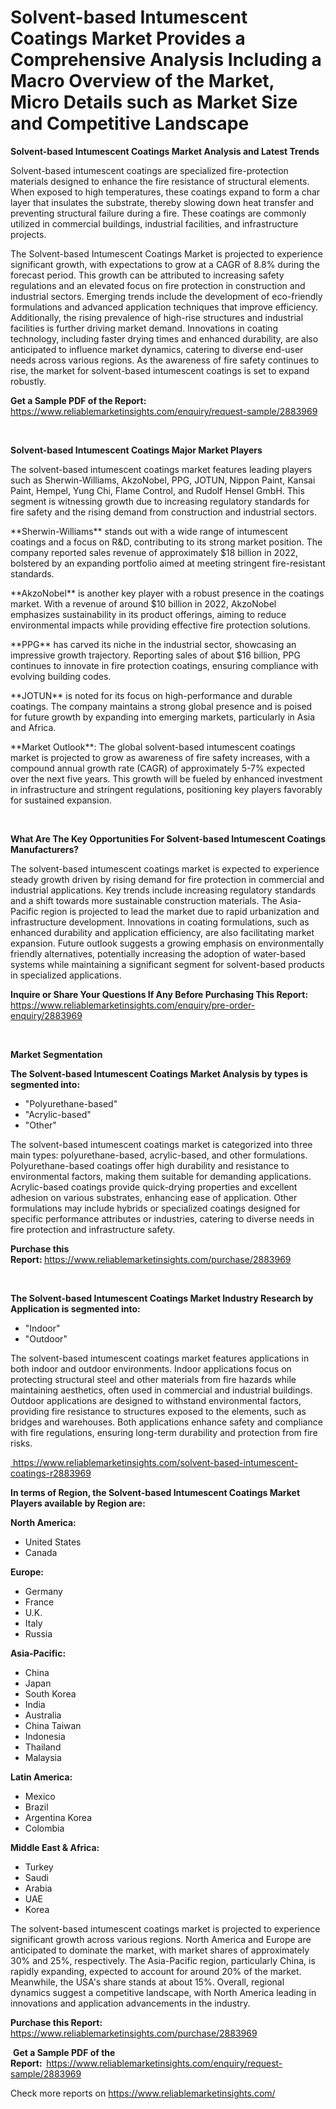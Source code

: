 <p><h1>Solvent-based Intumescent Coatings Market Provides a Comprehensive Analysis Including a Macro Overview of the Market, Micro Details such as Market Size and Competitive Landscape</h1></p><p><strong>Solvent-based Intumescent Coatings Market Analysis and Latest Trends</strong></p>
<p><p>Solvent-based intumescent coatings are specialized fire-protection materials designed to enhance the fire resistance of structural elements. When exposed to high temperatures, these coatings expand to form a char layer that insulates the substrate, thereby slowing down heat transfer and preventing structural failure during a fire. These coatings are commonly utilized in commercial buildings, industrial facilities, and infrastructure projects.</p><p>The Solvent-based Intumescent Coatings Market is projected to experience significant growth, with expectations to grow at a CAGR of 8.8% during the forecast period. This growth can be attributed to increasing safety regulations and an elevated focus on fire protection in construction and industrial sectors. Emerging trends include the development of eco-friendly formulations and advanced application techniques that improve efficiency. Additionally, the rising prevalence of high-rise structures and industrial facilities is further driving market demand. Innovations in coating technology, including faster drying times and enhanced durability, are also anticipated to influence market dynamics, catering to diverse end-user needs across various regions. As the awareness of fire safety continues to rise, the market for solvent-based intumescent coatings is set to expand robustly.</p></p>
<p><strong>Get a Sample PDF of the Report:&nbsp;</strong> <a href="https://www.reliablemarketinsights.com/enquiry/request-sample/2883969?utm_campaign=3044&utm_medium=2&utm_source=Github&utm_content=ia&utm_term=13032025&utm_id=solvent-based-intumescent-coatings">https://www.reliablemarketinsights.com/enquiry/request-sample/2883969</a></p>
<p>&nbsp;</p>
<p><strong>Solvent-based Intumescent Coatings Major Market Players</strong></p>
<p><p>The solvent-based intumescent coatings market features leading players such as Sherwin-Williams, AkzoNobel, PPG, JOTUN, Nippon Paint, Kansai Paint, Hempel, Yung Chi, Flame Control, and Rudolf Hensel GmbH. This segment is witnessing growth due to increasing regulatory standards for fire safety and the rising demand from construction and industrial sectors.</p><p>**Sherwin-Williams** stands out with a wide range of intumescent coatings and a focus on R&D, contributing to its strong market position. The company reported sales revenue of approximately $18 billion in 2022, bolstered by an expanding portfolio aimed at meeting stringent fire-resistant standards.</p><p>**AkzoNobel** is another key player with a robust presence in the coatings market. With a revenue of around $10 billion in 2022, AkzoNobel emphasizes sustainability in its product offerings, aiming to reduce environmental impacts while providing effective fire protection solutions.</p><p>**PPG** has carved its niche in the industrial sector, showcasing an impressive growth trajectory. Reporting sales of about $16 billion, PPG continues to innovate in fire protection coatings, ensuring compliance with evolving building codes.</p><p>**JOTUN** is noted for its focus on high-performance and durable coatings. The company maintains a strong global presence and is poised for future growth by expanding into emerging markets, particularly in Asia and Africa.</p><p>**Market Outlook**: The global solvent-based intumescent coatings market is projected to grow as awareness of fire safety increases, with a compound annual growth rate (CAGR) of approximately 5-7% expected over the next five years. This growth will be fueled by enhanced investment in infrastructure and stringent regulations, positioning key players favorably for sustained expansion.</p></p>
<p>&nbsp;</p>
<p><strong>What Are The Key Opportunities For Solvent-based Intumescent Coatings Manufacturers?</strong></p>
<p><p>The solvent-based intumescent coatings market is expected to experience steady growth driven by rising demand for fire protection in commercial and industrial applications. Key trends include increasing regulatory standards and a shift towards more sustainable construction materials. The Asia-Pacific region is projected to lead the market due to rapid urbanization and infrastructure development. Innovations in coating formulations, such as enhanced durability and application efficiency, are also facilitating market expansion. Future outlook suggests a growing emphasis on environmentally friendly alternatives, potentially increasing the adoption of water-based systems while maintaining a significant segment for solvent-based products in specialized applications.</p></p>
<p><strong>Inquire or Share Your Questions If Any Before Purchasing This Report:</strong> <a href="https://www.reliablemarketinsights.com/enquiry/pre-order-enquiry/2883969?utm_campaign=3044&utm_medium=2&utm_source=Github&utm_content=ia&utm_term=13032025&utm_id=solvent-based-intumescent-coatings">https://www.reliablemarketinsights.com/enquiry/pre-order-enquiry/2883969</a></p>
<p>&nbsp;</p>
<p><strong>Market Segmentation</strong></p>
<p><strong>The Solvent-based Intumescent Coatings Market Analysis by types is segmented into:</strong></p>
<p><ul><li>"Polyurethane-based"</li><li>"Acrylic-based"</li><li>"Other"</li></ul></p>
<p><p>The solvent-based intumescent coatings market is categorized into three main types: polyurethane-based, acrylic-based, and other formulations. Polyurethane-based coatings offer high durability and resistance to environmental factors, making them suitable for demanding applications. Acrylic-based coatings provide quick-drying properties and excellent adhesion on various substrates, enhancing ease of application. Other formulations may include hybrids or specialized coatings designed for specific performance attributes or industries, catering to diverse needs in fire protection and infrastructure safety.</p></p>
<p><strong>Purchase this Report:&nbsp;</strong><a href="https://www.reliablemarketinsights.com/purchase/2883969?utm_campaign=3044&utm_medium=2&utm_source=Github&utm_content=ia&utm_term=13032025&utm_id=solvent-based-intumescent-coatings">https://www.reliablemarketinsights.com/purchase/2883969</a></p>
<p>&nbsp;</p>
<p><strong>The Solvent-based Intumescent Coatings Market Industry Research by Application is segmented into:</strong></p>
<p><ul><li>"Indoor"</li><li>"Outdoor"</li></ul></p>
<p><p>The solvent-based intumescent coatings market features applications in both indoor and outdoor environments. Indoor applications focus on protecting structural steel and other materials from fire hazards while maintaining aesthetics, often used in commercial and industrial buildings. Outdoor applications are designed to withstand environmental factors, providing fire resistance to structures exposed to the elements, such as bridges and warehouses. Both applications enhance safety and compliance with fire regulations, ensuring long-term durability and protection from fire risks.</p></p>
<p><a href="https://www.reliablemarketinsights.com/solvent-based-intumescent-coatings-r2883969?utm_campaign=3044&utm_medium=2&utm_source=Github&utm_content=ia&utm_term=13032025&utm_id=solvent-based-intumescent-coatings">&nbsp;https://www.reliablemarketinsights.com/solvent-based-intumescent-coatings-r2883969</a></p>
<p><strong>In terms of Region, the Solvent-based Intumescent Coatings Market Players available by Region are:</strong></p>
<p>
    <p> <strong> North America: </strong>
        <ul>
            <li>United States</li>
            <li>Canada</li>
        </ul>
        </p> 
    <p> <strong> Europe: </strong>
        <ul>
            <li>Germany</li>
            <li>France</li>
            <li>U.K.</li>
            <li>Italy</li>
            <li>Russia</li>
        </ul>
        </p> 
    <p> <strong> Asia-Pacific: </strong>
        <ul>
            <li>China</li>
            <li>Japan</li>
            <li>South Korea</li>
            <li>India</li>
            <li>Australia</li>
            <li>China Taiwan</li>
            <li>Indonesia</li>
            <li>Thailand</li>
            <li>Malaysia</li>
        </ul>
        </p> 
    <p> <strong> Latin America: </strong>
        <ul>
            <li>Mexico</li>
            <li>Brazil</li>
            <li>Argentina Korea</li>
            <li>Colombia</li>
        </ul>
        </p> 
    <p> <strong> Middle East & Africa: </strong>
        <ul>
            <li>Turkey</li>
            <li>Saudi</li>
            <li>Arabia</li>
            <li>UAE</li>
            <li>Korea</li>
        </ul>
    </p>
    </p>
<p><p>The solvent-based intumescent coatings market is projected to experience significant growth across various regions. North America and Europe are anticipated to dominate the market, with market shares of approximately 30% and 25%, respectively. The Asia-Pacific region, particularly China, is rapidly expanding, expected to account for around 20% of the market. Meanwhile, the USA's share stands at about 15%. Overall, regional dynamics suggest a competitive landscape, with North America leading in innovations and application advancements in the industry.</p></p>
<p><strong>Purchase this Report: </strong><a href="https://www.reliablemarketinsights.com/purchase/2883969?utm_campaign=3044&utm_medium=2&utm_source=Github&utm_content=ia&utm_term=13032025&utm_id=solvent-based-intumescent-coatings">https://www.reliablemarketinsights.com/purchase/2883969</a></p>
<p>&nbsp;<strong>Get a Sample PDF of the Report:&nbsp;&nbsp;</strong><a href="https://www.reliablemarketinsights.com/enquiry/request-sample/2883969?utm_campaign=3044&utm_medium=2&utm_source=Github&utm_content=ia&utm_term=13032025&utm_id=solvent-based-intumescent-coatings">https://www.reliablemarketinsights.com/enquiry/request-sample/2883969</a></p>
<p><strong></strong></p>
<p>Check more reports on <a href="https://www.reliablemarketinsights.com/?utm_campaign=3044&utm_medium=2&utm_source=Github&utm_content=ia&utm_term=13032025&utm_id=solvent-based-intumescent-coatings">https://www.reliablemarketinsights.com/</a></p>